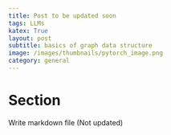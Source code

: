 ```yaml
---
title: Post to be updated soon
tags: LLMs
katex: True
layout: post
subtitle: basics of graph data structure
image: /images/thumbnails/pytorch_image.png
category: general
---
```


# Section

Write markdown file (Not updated)